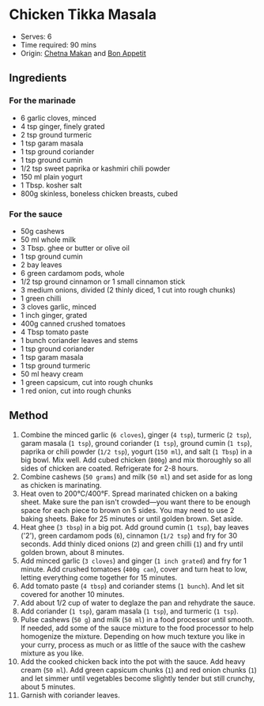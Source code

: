 # Chicken Tikka Masala
* Serves: 6
* Time required: 90 mins
* Origin: [Chetna Makan](https://www.youtube.com/watch?v=PTK6Yr-St8s) and [Bon Appetit](https://www.bonappetit.com/recipe/chicken-tikka-masala)

## Ingredients
### For the marinade
* 6 garlic cloves, minced
* 4 tsp ginger, finely grated
* 2 tsp ground turmeric
* 1 tsp garam masala
* 1 tsp ground coriander
* 1 tsp ground cumin
* 1/2 tsp sweet paprika or kashmiri chili powder
* 150 ml plain yogurt
* 1 Tbsp. kosher salt
* 800g skinless, boneless chicken breasts, cubed

### For the sauce
* 50g cashews
* 50 ml whole milk
* 3 Tbsp. ghee or butter or olive oil
* 1 tsp ground cumin
* 2 bay leaves
* 6 green cardamom pods, whole
* 1/2 tsp ground cinnamon or 1 small cinnamon stick
* 3 medium onions, divided (2 thinly diced, 1 cut into rough chunks)
* 1 green chilli
* 3 cloves garlic, minced
* 1 inch ginger, grated
* 400g canned crushed tomatoes 
* 4 Tbsp tomato paste
* 1 bunch coriander leaves and stems
* 1 tsp ground coriander
* 1 tsp garam masala
* 1 tsp ground turmeric
* 50 ml heavy cream
* 1 green capsicum, cut into rough chunks
* 1 red onion, cut into rough chunks

## Method
1. Combine the minced garlic (`6 cloves`), ginger (`4 tsp`), turmeric (`2 tsp`), garam masala (`1 tsp`), ground coriander (`1 tsp`), ground cumin (`1 tsp`), paprika or chili powder (`1/2 tsp`), yogurt (`150 ml`), and salt (`1 Tbsp`) in a big bowl. Mix well. Add cubed chicken (`800g`) and mix thoroughly so all sides of chicken are coated. Refrigerate for 2-8 hours.
1. Combine cashews (`50 grams`) and milk (`50 ml`) and set aside for as long as chicken is marinating.
1. Heat oven to 200°C/400°F. Spread marinated chicken on a baking sheet. Make sure the pan isn't crowded—you want there to be enough space for each piece to brown on 5 sides. You may need to use 2 baking sheets. Bake for 25 minutes or until golden brown. Set aside.
1. Heat ghee (`3 tbsp`) in a big pot. Add ground cumin (`1 tsp`), bay leaves ('2'), green cardamom pods (`6`), cinnamon (`1/2 tsp`) and fry for 30 seconds. Add thinly diced onions (`2`) and green chilli (`1`) and fry until golden brown, about 8 minutes.
1. Add minced garlic (`3 cloves`) and ginger (`1 inch grated`) and fry for 1 minute. Add crushed tomatoes (`400g can`), cover and turn heat to low, letting everything come together for 15 minutes.
3. Add tomato paste (`4 tbsp`) and coriander stems (`1 bunch`). And let sit covered for another 10 minutes.
4. Add about 1/2 cup of water to deglaze the pan and rehydrate the sauce.
5. Add coriander (`1 tsp`), garam masala (`1 tsp`), and turmeric (`1 tsp`).
6. Pulse cashews (`50 g`) and milk (`50 ml`) in a food processor until smooth. If needed, add some of the sauce mixture to the food processor to help homogenize the mixture. Depending on how much texture you like in your curry, process as much or as little of the sauce with the cashew mixture as you like.
7. Add the cooked chicken back into the pot with the sauce. Add heavy cream (`50 ml`). Add green capsicum chunks (`1`) and red onion chunks (`1`) and let simmer until vegetables become slightly tender but still crunchy, about 5 minutes.
8. Garnish with coriander leaves.
